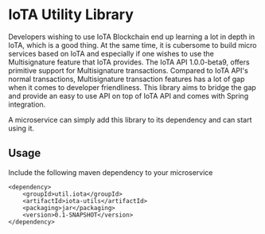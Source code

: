 # IoTA Utility Library

Developers wishing to use IoTA Blockchain end up learning a lot in depth in IoTA, which is a good thing.
At the same time, it is cubersome to build micro services based on IoTA and especially if one wishes to use the
Multisignature feature that IoTA provides. The IoTA API 1.0.0-beta9, offers primitive support for Multisignature transactions.
Compared to IoTA API's normal transactions, Multisignature transaction features has a lot of gap when it comes to developer
friendliness. This library aims to bridge the gap and provide an easy to use API on top of IoTA API and comes with Spring integration.

A microservice can simply add this library to its dependency and can start using it.

## Usage
Include the following maven dependency to your microservice

```
<dependency>
    <groupId>util.iota</groupId>
    <artifactId>iota-utils</artifactId>
    <packaging>jar</packaging>
    <version>0.1-SNAPSHOT</version>
</dependency>
```


